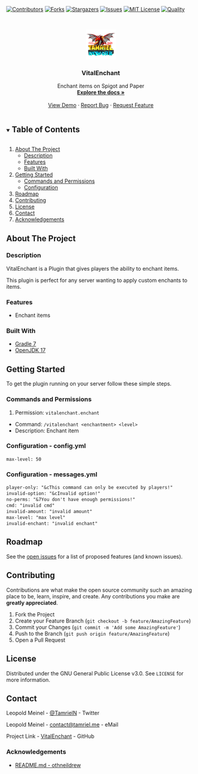 <!-- PROJECT SHIELDS -->
[![Contributors][contributors-shield]][contributors-url]
[![Forks][forks-shield]][forks-url]
[![Stargazers][stars-shield]][stars-url]
[![Issues][issues-shield]][issues-url]
[![MIT License][license-shield]][license-url]
[![Quality][quality-shield]][quality-url]

<!-- PROJECT LOGO -->
<!--suppress ALL -->
<br />
<p align="center">
  <a href="https://github.com/TamrielNetwork/VitalEnchant">
    <img src="images/logo.png" alt="Logo" width="80" height="80">
  </a>

<h3 align="center">VitalEnchant</h3>

  <p align="center">
    Enchant items on Spigot and Paper
    <br />
    <a href="https://github.com/TamrielNetwork/VitalEnchant"><strong>Explore the docs »</strong></a>
    <br />
    <br />
    <a href="https://github.com/TamrielNetwork/VitalEnchant">View Demo</a>
    ·
    <a href="https://github.com/TamrielNetwork/VitalEnchant/issues">Report Bug</a>
    ·
    <a href="https://github.com/TamrielNetwork/VitalEnchant/issues">Request Feature</a>
  </p>

<!-- TABLE OF CONTENTS -->
<details open="open">
  <summary><h2 style="display: inline-block">Table of Contents</h2></summary>
  <ol>
    <li>
      <a href="#about-the-project">About The Project</a>
      <ul>
        <li><a href="#description">Description</a></li>
        <li><a href="#features">Features</a></li>
        <li><a href="#built-with">Built With</a></li>
      </ul>
    </li>
    <li>
      <a href="#getting-started">Getting Started</a>
      <ul>
        <li><a href="#commands-and-permissions">Commands and Permissions</a></li>
        <li><a href="#configuration">Configuration</a></li>
      </ul>
    </li>
    <li><a href="#roadmap">Roadmap</a></li>
    <li><a href="#contributing">Contributing</a></li>
    <li><a href="#license">License</a></li>
    <li><a href="#contact">Contact</a></li>
    <li><a href="#acknowledgements">Acknowledgements</a></li>
  </ol>
</details>

<!-- ABOUT THE PROJECT -->

## About The Project

### Description

VitalEnchant is a Plugin that gives players the ability to enchant items.

This plugin is perfect for any server wanting to apply custom enchants to items.

### Features

* Enchant items

### Built With

* [Gradle 7](https://docs.gradle.org/7.4/release-notes.html)
* [OpenJDK 17](https://openjdk.java.net/projects/jdk/17/)

<!-- GETTING STARTED -->

## Getting Started

To get the plugin running on your server follow these simple steps.

### Commands and Permissions

1. Permission: `vitalenchant.enchant`

* Command: `/vitalenchant <enchantment> <level>`
* Description: Enchant item

### Configuration - config.yml

```
max-level: 50
```

### Configuration - messages.yml

```
player-only: "&cThis command can only be executed by players!"
invalid-option: "&cInvalid option!"
no-perms: "&7You don't have enough permissions!"
cmd: "invalid cmd"
invalid-amount: "invalid amount"
max-level: "max level"
invalid-enchant: "invalid enchant"
```

<!-- ROADMAP -->

## Roadmap

See the [open issues](https://github.com/TamrielNetwork/VitalEnchant/issues) for a list of proposed features (and known
issues).

<!-- CONTRIBUTING -->

## Contributing

Contributions are what make the open source community such an amazing place to be, learn, inspire, and create. Any
contributions you make are **greatly appreciated**.

1. Fork the Project
2. Create your Feature Branch (`git checkout -b feature/AmazingFeature`)
3. Commit your Changes (`git commit -m 'Add some AmazingFeature'`)
4. Push to the Branch (`git push origin feature/AmazingFeature`)
5. Open a Pull Request

<!-- LICENSE -->

## License

Distributed under the GNU General Public License v3.0. See `LICENSE` for more information.

<!-- CONTACT -->

## Contact

Leopold Meinel - [@TamrielN](https://twitter.com/TamrielN) - Twitter

Leopold Meinel - [contact@tamriel.me](mailto:contact@tamriel.me) - eMail

Project Link - [VitalEnchant](https://github.com/TamrielNetwork/VitalEnchant) - GitHub

<!-- ACKNOWLEDGEMENTS -->

### Acknowledgements

* [README.md - othneildrew](https://github.com/othneildrew/Best-README-Template)

<!-- MARKDOWN LINKS & IMAGES -->

[contributors-shield]: https://img.shields.io/github/contributors-anon/TamrielNetwork/VitalEnchant?style=for-the-badge

[contributors-url]: https://github.com/TamrielNetwork/VitalEnchant/graphs/contributors

[forks-shield]: https://img.shields.io/github/forks/TamrielNetwork/VitalEnchant?label=Forks&style=for-the-badge

[forks-url]: https://github.com/TamrielNetwork/VitalEnchant/network/members

[stars-shield]: https://img.shields.io/github/stars/TamrielNetwork/VitalEnchant?style=for-the-badge

[stars-url]: https://github.com/TamrielNetwork/VitalEnchant/stargazers

[issues-shield]: https://img.shields.io/github/issues/TamrielNetwork/VitalEnchant?style=for-the-badge

[issues-url]: https://github.com/TamrielNetwork/VitalEnchant/issues

[license-shield]: https://img.shields.io/github/license/TamrielNetwork/VitalEnchant?style=for-the-badge

[license-url]: https://github.com/TamrielNetwork/VitalEnchant/blob/main/LICENSE

[quality-shield]: https://img.shields.io/codefactor/grade/github/TamrielNetwork/VitalEnchant?style=for-the-badge

[quality-url]: https://www.codefactor.io/repository/github/TamrielNetwork/VitalEnchant
